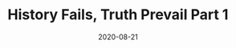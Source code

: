 ---
path: '/lesson-5a'
title: 'History Fails, Truth Prevail Part 1'
slug: lesson-six
date: 2020-08-21
featureVideo: videos/RollUPPP_vids/Lesson5/ep1_historybooksfail.mp4
excerpt: Introduction to our video series.
next: '/lesson-5b'
back: '/lesson-4'
---